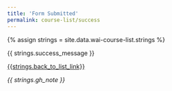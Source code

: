```yaml
---
title: 'Form Submitted'
permalink: course-list/success
---
```

<div style="grid-column: 2 / span 8">

<style> 
{% include wai-course-list/css/styles.css %}
main > header { grid-column: 2 / span 8; }
</style>

{% assign strings = site.data.wai-course-list.strings %}

<div class="result-status-message">
{{ strings.success_message }}
</div>


<a href="../course-list">{{strings.back_to_list_link}}</a>


<div class="header-full success"><p><em>{{ strings.gh_note }}</em></p></div>


</div>